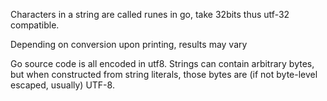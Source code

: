 Characters in a string are called runes in go, take 32bits thus utf-32 compatible.

Depending on conversion upon printing, results may vary

Go source code is all encoded in utf8. Strings can contain arbitrary bytes, but when constructed from string literals, those bytes are (if not byte-level escaped, usually) UTF-8.
